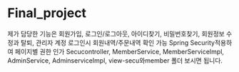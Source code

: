 # Final_project
제가 담당한 기능은 회원가입, 로그인/로그아웃, 아이디찾기, 비밀번호찾기, 회원정보 수정과 탈퇴, 관리자 계정 로그인시 회원내역/주문내역 확인 가능
Spring Security적용하여 페이지별 권한 인가 
Secucontroller, MemberService, MemberServiceImpl, AdminService, AdminserviceImpl, view-secu와member 폴더 보시면 됩니다.
